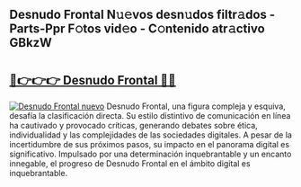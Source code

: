 ## Desnudo Frontal N𝚞𝚎vos desn𝚞dos filtr𝚊dos - Parts-Ppr F𝚘tos vid𝚎o - C𝚘ntenido atr𝚊ctivo GBkzW

# <h2><a href="http://mb5r9f1.tromn.icu/?c=Desnudo+Frontal">🔗👉👉👉 Desnudo Frontal 🔗🔗</a></h2>

[![Desnudo Frontal nuevo](https://i.imgur.com/pEAQMta.gif)](http://mb5r9f1.tromn.icu/?c=Desnudo+Frontal)
Desnudo Frontal, una figura compleja y esquiva, desafía la clasificación directa. Su estilo distintivo de comunicación en línea ha cautivado y provocado críticas, generando debates sobre ética, individualidad y las complejidades de las sociedades digitales. A pesar de la incertidumbre de sus próximos pasos, su impacto en el panorama digital es significativo. Impulsado por una determinación inquebrantable y un encanto innegable, el progreso de Desnudo Frontal en el ámbito digital es inquebrantable.
